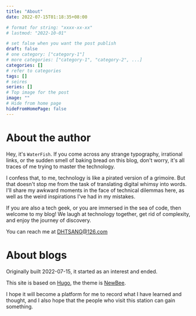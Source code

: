 ```yaml
---
title: "About"
date: 2022-07-15T01:18:35+08:00

# format for string: "xxxx-xx-xx"
# lastmod: "2022-10-01"

# set false when you want the post publish
draft: false
# one category: ["category-1"] 
# more categories: ["category-1", "category-2", ...]
categories: []
# refer to categories
tags: []
# seires
series: []
# Top image for the post
image: ""
# Hide from home page
hideFromHomePage: false
---
```


# About the author
Hey, it's `WaterFish`. If you come across any strange typography, irrational links, or the sudden smell of baking bread on this blog, don't worry, it's all traces of me trying to master the technology.

I confess that, to me, technology is like a pirated version of a grimoire. But that doesn't stop me from the task of translating digital whimsy into words. I'll share my awkward moments in the face of technical dilemmas here, as well as the weird inspirations I've had in my mistakes.

If you are also a tech geek, or you are immersed in the sea of code, then welcome to my blog! We laugh at technology together, get rid of complexity, and enjoy the journey of discovery.

You can reach me at DHTSANG@126.com

# About blogs
Originally built 2022-07-15, it started as an interest and ended.

This site is based on [Hugo](https://gohugo.io/), the theme is [NewBee](https://github.com/xioyito/NewBee).

I hope it will become a platform for me to record what I have learned and thought, and I also hope that the people who visit this station can gain something.